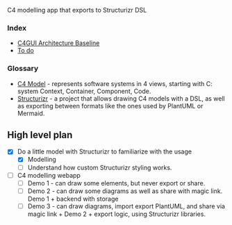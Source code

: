 C4 modelling app that exports to Structurizr DSL
### Index
- [C4GUI Architecture Baseline](docs/C4GUI%20Architecture%20Baseline.md)
- [To do](TODO.md)
### Glossary
- [C4 Model](https://c4model.com/introduction) - represents software systems in 4 views, starting with C: system Context, Container, Component, Code.
- [Structurizr](https://structurizr.com/) - a project that allows drawing C4 models with a DSL, as well as exporting between formats like the ones used by PlantUML or Mermaid.
## High level plan
- [x] Do a little model with Structurizr to familiarize with the usage
	- [x] Modelling
	- [ ] Understand how custom Structurizr styling works.
- [ ] C4 modelling webapp
	- [ ] Demo 1 - can draw some elements, but never export or share.
	- [ ] Demo 2 - can draw some diagrams as well as share with magic link. Demo 1 + backend with storage
	- [ ] Demo 3 - can draw diagrams, import export PlantUML, and share via magic link + Demo 2 + export logic, using Structurizr libraries.
